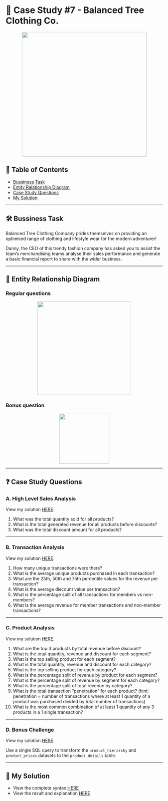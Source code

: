 # 👕 Case Study #7 - Balanced Tree Clothing Co.

<p align="center">
<img src="https://github.com/qanhnn12/8-Week-SQL-Challenge/blob/main/IMG/7.png" align="center" width="400" height="400" >

## 📕 Table of Contents
* [Bussiness Task](https://github.com/qanhnn12/8-Week-SQL-Challenge/tree/main/Case%20Study%20%237%20-%20Balanced%20Tree%20Clothing%20Co.#%EF%B8%8F-bussiness-task)
* [Entity Relationship Diagram](https://github.com/qanhnn12/8-Week-SQL-Challenge/tree/main/Case%20Study%20%237%20-%20Balanced%20Tree%20Clothing%20Co.#-entity-relationship-diagram)
* [Case Study Questions](https://github.com/qanhnn12/8-Week-SQL-Challenge/tree/main/Case%20Study%20%237%20-%20Balanced%20Tree%20Clothing%20Co.#-case-study-questions)
* [My Solution](https://github.com/qanhnn12/8-Week-SQL-Challenge/tree/main/Case%20Study%20%237%20-%20Balanced%20Tree%20Clothing%20Co.#-my-solution)

---
## 🛠️ Bussiness Task

Balanced Tree Clothing Company prides themselves on providing an optimised range of clothing and lifestyle wear for the modern adventurer!

Danny, the CEO of this trendy fashion company has asked you to assist the team’s merchandising teams analyse their sales performance 
and generate a basic financial report to share with the wider business.

---
## 🔐 Entity Relationship Diagram
### Regular questions
<p align="center">
<img src="https://github.com/qanhnn12/8-Week-SQL-Challenge/blob/main/IMG/e7.1.PNG" align="center width="600" height="300"">

### Bonus question
<p align="center">
<img src="https://github.com/qanhnn12/8-Week-SQL-Challenge/blob/main/IMG/e7.2.PNG" align="center width="320" height="160"">

---
## ❓ Case Study Questions
### A. High Level Sales Analysis
View my solution [HERE](https://github.com/qanhnn12/8-Week-SQL-Challenge/blob/main/Case%20Study%20%237%20-%20Balanced%20Tree%20Clothing%20Co./Solution/A.%20High%20Level%20Sales%20Analysis.md).

1. What was the total quantity sold for all products?
2. What is the total generated revenue for all products before discounts?
3. What was the total discount amount for all products?

---
### B. Transaction Analysis
View my solution [HERE](https://github.com/qanhnn12/8-Week-SQL-Challenge/blob/main/Case%20Study%20%237%20-%20Balanced%20Tree%20Clothing%20Co./Solution/B.%20Transaction%20Analysis.md).

1. How many unique transactions were there?
2. What is the average unique products purchased in each transaction?
3. What are the 25th, 50th and 75th percentile values for the revenue per transaction?
4. What is the average discount value per transaction?
5. What is the percentage split of all transactions for members vs non-members?
6. What is the average revenue for member transactions and non-member transactions?

---
### C. Product Analysis
View my solution [HERE](https://github.com/qanhnn12/8-Week-SQL-Challenge/blob/main/Case%20Study%20%237%20-%20Balanced%20Tree%20Clothing%20Co./Solution/C.%20Product%20Analysis.md).

1. What are the top 3 products by total revenue before discount?
2. What is the total quantity, revenue and discount for each segment?
3. What is the top selling product for each segment?
4. What is the total quantity, revenue and discount for each category?
5. What is the top selling product for each category?
6. What is the percentage split of revenue by product for each segment?
7. What is the percentage split of revenue by segment for each category?
8. What is the percentage split of total revenue by category?
9. What is the total transaction “penetration” for each product? (hint: penetration = number of transactions where at least 1 quantity of a product was purchased divided by total number of transactions)
10. What is the most common combination of at least 1 quantity of any 3 products in a 1 single transaction?

---
### D. Bonus Challenge
View my solution [HERE](https://github.com/qanhnn12/8-Week-SQL-Challenge/blob/main/Case%20Study%20%237%20-%20Balanced%20Tree%20Clothing%20Co./Solution/D.%20Bonus%20Question.md).

Use a single SQL query to transform the `product_hierarchy` and `product_prices` datasets to the `product_details` table.

---
## 🚀 My Solution
* View the complete syntax [HERE](https://github.com/qanhnn12/8-Week-SQL-Challenge/tree/main/Case%20Study%20%237%20-%20Balanced%20Tree%20Clothing%20Co./Syntax)
* View the result and explanation [HERE](https://github.com/qanhnn12/8-Week-SQL-Challenge/tree/main/Case%20Study%20%237%20-%20Balanced%20Tree%20Clothing%20Co./Solution)
